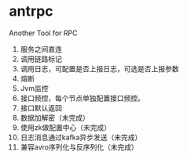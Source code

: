 # antrpc
Another Tool for RPC

1. 服务之间直连
2. 调用链路标记
3. 调用日志，可配置是否上报日志，可选是否上报参数
4. 熔断
5. Jvm监控
6. 接口频控，每个节点单独配置接口频控。
7. 接口默认返回
8. 数据加解密（未完成）
9. 使用zk做配置中心（未完成）
10. 日志消息通过kafka异步发送（未完成）
11. 兼容avro序列化与反序列化（未完成）
